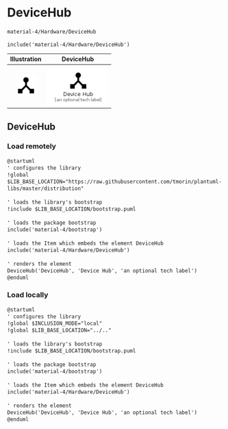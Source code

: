 # DeviceHub


```text
material-4/Hardware/DeviceHub
```

```text
include('material-4/Hardware/DeviceHub')
```



| Illustration | DeviceHub |
| :---: | :---: |
| ![illustration for Illustration](../../material-4/Hardware/DeviceHub.png) | ![illustration for DeviceHub](../../material-4/Hardware/DeviceHub.Local.png) |




## DeviceHub

### Load remotely
```plantuml
@startuml
' configures the library
!global $LIB_BASE_LOCATION="https://raw.githubusercontent.com/tmorin/plantuml-libs/master/distribution"

' loads the library's bootstrap
!include $LIB_BASE_LOCATION/bootstrap.puml

' loads the package bootstrap
include('material-4/bootstrap')

' loads the Item which embeds the element DeviceHub
include('material-4/Hardware/DeviceHub')

' renders the element
DeviceHub('DeviceHub', 'Device Hub', 'an optional tech label')
@enduml
```

### Load locally
```plantuml
@startuml
' configures the library
!global $INCLUSION_MODE="local"
!global $LIB_BASE_LOCATION="../.."

' loads the library's bootstrap
!include $LIB_BASE_LOCATION/bootstrap.puml

' loads the package bootstrap
include('material-4/bootstrap')

' loads the Item which embeds the element DeviceHub
include('material-4/Hardware/DeviceHub')

' renders the element
DeviceHub('DeviceHub', 'Device Hub', 'an optional tech label')
@enduml
```

